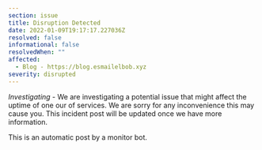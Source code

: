 ```yaml
---
section: issue
title: Disruption Detected
date: 2022-01-09T19:17:17.227036Z
resolved: false
informational: false
resolvedWhen: ""
affected:
  - Blog - https://blog.esmailelbob.xyz
severity: disrupted
---
```

*Investigating* - We are investigating a potential issue that might affect the uptime of one our of services. We are sorry for any inconvenience this may cause you. This incident post will be updated once we have more information.

This is an automatic post by a monitor bot.
        